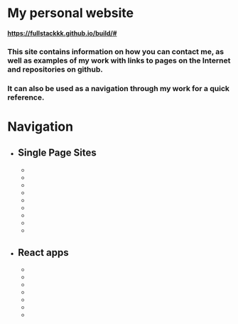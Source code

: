 # My personal website

#### https://fullstackkk.github.io/build/#

### This site contains information on how you can contact me, as well as examples of my work with links to pages on the Internet and repositories on github.

### It can also be used as a navigation through my work for a quick reference.

# Navigation

- ## Single Page Sites

  -
  -
  -
  -
  -
  -
  -
  -
  -

- ## React apps
  -
  -
  -
  -
  -
  -
  -
